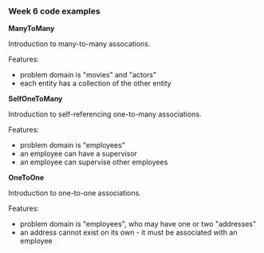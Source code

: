 ### Week 6 code examples

**ManyToMany**

Introduction to many-to-many assocations.

Features:
- problem domain is "movies" and "actors"
- each entity has a collection of the other entity

**SelfOneToMany**

Introduction to self-referencing one-to-many associations.

Features:
- problem domain is "employees"
- an employee can have a supervisor
- an employee can supervise other employees

**OneToOne**

Introduction to one-to-one associations.

Features:
- problem domain is "employees", who may have one or two "addresses"
- an address cannot exist on its own - it must be associated with an employee
